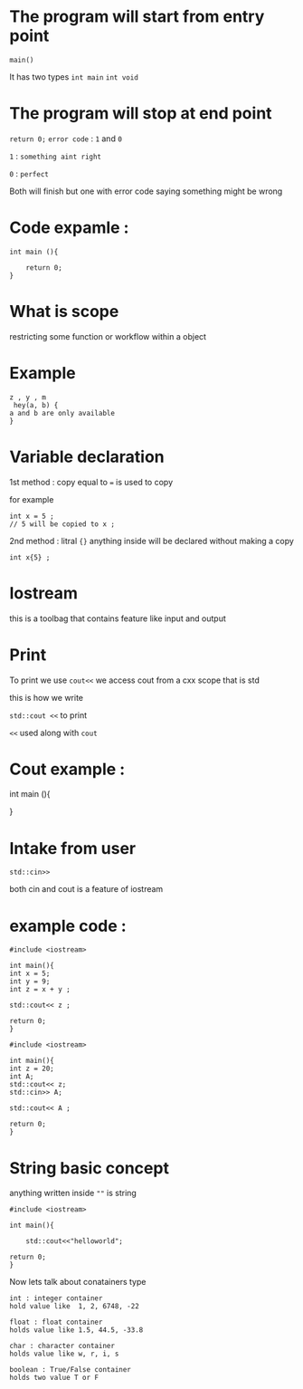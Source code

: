 # The program will start from entry point

`main()`
 
 It has two types
`int main`
`int void`
        


# The program will stop at end point
```return 0;``` 
 `error code` : `1` and `0` 

`1` : `something aint right`

`0` : `perfect`

Both will finish but one with error code saying something might be wrong 


# Code expamle : 
```
int main (){

    return 0;
}
```

# What is scope 
restricting some function or workflow within a object

# Example
```
z , y , m
 hey(a, b) {
a and b are only available
} 
```

# Variable declaration
1st method : copy 
 equal to `=` is used to copy 

for example
```
int x = 5 ;
// 5 will be copied to x ;
```

2nd method : litral
`{}` anything inside will be declared without making a copy 

`int x{5} ;`

# Iostream
this is a toolbag that contains feature like input and output


# Print 
To print we use `cout<<`
we access cout from a cxx scope that is std

this is how we write 

```std::cout <<``` to print

`<<` used along with `cout` 

# Cout example : 
 
 int main (){


 }

# Intake from user
`std::cin>>`

both cin and cout is a feature of iostream

# example code : 
```
#include <iostream>

int main(){
int x = 5;
int y = 9;
int z = x + y ;

std::cout<< z ;

return 0;
}
```
```
#include <iostream>

int main(){
int z = 20;
int A;
std::cout<< z;
std::cin>> A;

std::cout<< A ;

return 0;
}
```
# String basic concept
anything written inside `""` is string 
```
#include <iostream>

int main(){

    std::cout<<"helloworld";

return 0;
}
```


Now lets talk about conatainers type 
```
int : integer container
hold value like  1, 2, 6748, -22
```
```
float : float container 
holds value like 1.5, 44.5, -33.8
```
```
char : character container
holds value like w, r, i, s
```
```
boolean : True/False container
holds two value T or F
```

